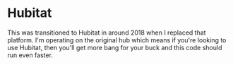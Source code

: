 # Hubitat

This was transitioned to Hubitat in around 2018 when I replaced that platform. I'm operating on the original hub which means if you're looking to use Hubitat, then you'll get more bang for your buck and this code should run even faster.
